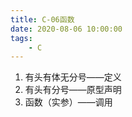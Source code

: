 ```yaml
---
title: C-06函数
date: 2020-08-06 10:00:00
tags:
    - C
---
```


1. 有头有体无分号——定义
2. 有头有分号——原型声明
3. 函数（实参）——调用